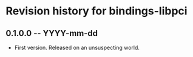 # Revision history for bindings-libpci

## 0.1.0.0 -- YYYY-mm-dd

* First version. Released on an unsuspecting world.
